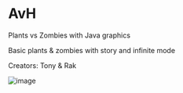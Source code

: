# AvH
Plants vs Zombies with Java graphics

Basic plants & zombies with story and infinite mode

Creators: Tony & Rak

![image](https://github.com/user-416/AvH/assets/59297125/b17bfa6d-9778-4c3a-971d-321e08bea9ad)
